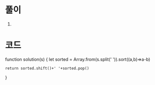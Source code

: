 # 풀이

1.

# 코드

function solution(s) {
let sorted = Array.from(s.split(' ')).sort((a,b)=>a-b)

    return sorted.shift()+' '+sorted.pop()

}

```js

```
